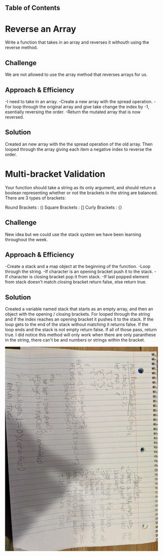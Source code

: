 ## Table of Contents

   # Reverse an Array
Write a function that takes in an array and reverses it withouth using the reverse method.

## Challenge
We are not allowed to use the array method that reverses arrays for us.

## Approach & Efficiency
-I need to take in an array.
-Create a new array with the spread operation.
-For loop through the original array and give take change the index by -1, esentially reversing the order.
-Return the mutated array that is now reversed.

## Solution
Created an new array with the the spread operation of the old array. Then looped through the array giving each item a negative index to reverse the order.


# Multi-bracket Validation
Your function should take a string as its only argument, and should return a boolean representing whether or not the brackets in the string are balanced. There are 3 types of brackets:

Round Brackets : ()
Square Brackets : []
Curly Brackets : {}

## Challenge
New idea but we could use the stack system we have been learning throughout the week.

## Approach & Efficiency
-Create a stack and a map object at the beginning of the function.
-Loop through the string.
-If character is an opening bracket push it to the stack.
-If character is closing bracket pop it from stack.
-If last popped element from stack doesn't match closing bracket return false, else return true.

## Solution
Created a variable named stack that starts as an empty array, and then an object with the opening / closing brackets. For looped through the string and if the index reaches an opening bracket it pushes it to the stack. If the loop gets to the end of the stack without matching it returns false. If the loop ends and the stack is not empty return false. If all of those pass, return true. I did notice this method will only work when there are only paranthese in the string, there can't be and numbers or strings within the bracket.

![Getting Started](challenges\multiBracketValidation\IMG_20191219_163521.jpg)

